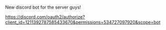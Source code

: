 New discord bot for the server guys! 

https://discord.com/oauth2/authorize?client_id=1211392787585433670&permissions=534727097920&scope=bot